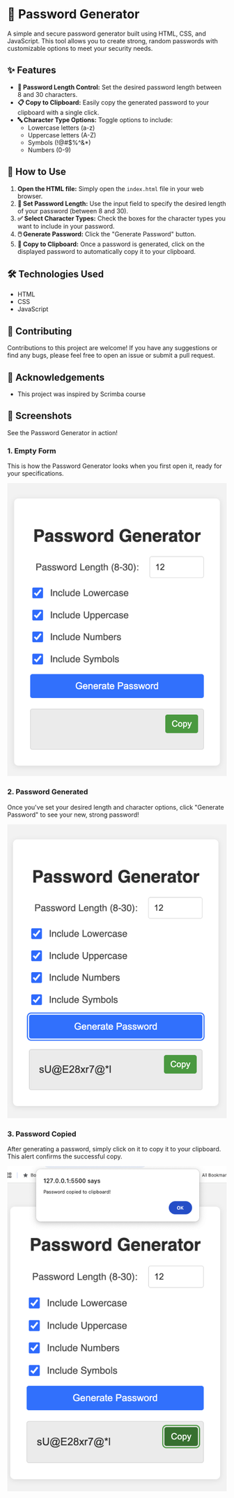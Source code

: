 # 🔑 Password Generator

A simple and secure password generator built using HTML, CSS, and JavaScript. This tool allows you to create strong, random passwords with customizable options to meet your security needs.

## ✨ Features

* **📏 Password Length Control:** Set the desired password length between 8 and 30 characters.
* **📋 Copy to Clipboard:** Easily copy the generated password to your clipboard with a single click.
* **🔤 Character Type Options:** Toggle options to include:
    * Lowercase letters (a-z)
    * Uppercase letters (A-Z)
    * Symbols (!@#$%^&*)
    * Numbers (0-9)

## 🚀 How to Use

1.  **Open the HTML file:** Simply open the `index.html` file in your web browser.
2.  **🔢 Set Password Length:** Use the input field to specify the desired length of your password (between 8 and 30).
3.  **✅ Select Character Types:** Check the boxes for the character types you want to include in your password.
4.  **🖱️ Generate Password:** Click the "Generate Password" button.
5.  **💾 Copy to Clipboard:** Once a password is generated, click on the displayed password to automatically copy it to your clipboard.

## 🛠️ Technologies Used

* HTML
* CSS
* JavaScript

## 🤝 Contributing

Contributions to this project are welcome! If you have any suggestions or find any bugs, please feel free to open an issue or submit a pull request.

## 🙏 Acknowledgements

* This project was inspired by Scrimba course

## 📸 Screenshots

See the Password Generator in action!

### 1. Empty Form

This is how the Password Generator looks when you first open it, ready for your specifications.

![Empty Password Generator Form](images/img1.png)

### 2. Password Generated

Once you've set your desired length and character options, click "Generate Password" to see your new, strong password!

![Password Generated](images/img2.png)

### 3. Password Copied

After generating a password, simply click on it to copy it to your clipboard. This alert confirms the successful copy.

![Password Copied Alert](images/img3.png)
